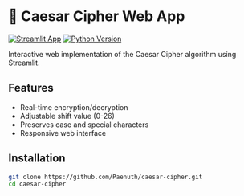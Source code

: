 # 🔐 Caesar Cipher Web App

[![Streamlit App](https://static.streamlit.io/badges/streamlit_badge_black_white.svg)](TBA)
[![Python Version](https://img.shields.io/badge/Python-3.8%2B-blue)](https://python.org)

Interactive web implementation of the Caesar Cipher algorithm using Streamlit.

## Features

- Real-time encryption/decryption
- Adjustable shift value (0-26)
- Preserves case and special characters
- Responsive web interface

## Installation

```bash
git clone https://github.com/Paenuth/caesar-cipher.git
cd caesar-cipher